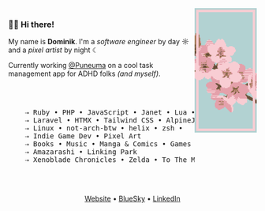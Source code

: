 <img src="https://raw.githubusercontent.com/dotninth/dotninth/master/assets/sakura.png" width="25%" align="right" alt="Pixel Art sakura" />

### 👋🏻 Hi there!
My name is **Dominik**. I'm a *software engineer* by day ☼ and a *pixel artist* by night ☾

Currently working <a href="https://puneuma.com">@Puneuma</a> on a cool task management app for ADHD folks *(and myself)*.

<br /><br />

<pre>
    ⇢ Ruby • PHP • JavaScript • Janet • Lua • Odin
    ⇢ Laravel • HTMX • Tailwind CSS • AlpineJS • VueJS
    ⇢ Linux • not-arch-btw • helix • zsh • 
    ⇢ Indie Game Dev • Pixel Art 
    ⇢ Books • Music • Manga & Comics • Games • Sometimes Anime 
    ⇢ Amazarashi • Linking Park
    ⇢ Xenoblade Chronicles • Zelda • To The Moon • Guild Wars (1/2)
</pre>

<br /><br />

<p align="center">
  <a href="https://yard77.dev">Website</a> •
  <a href="https://bsky.app/profile/yard77.dev">BlueSky</a> •
  <a href="https://www.linkedin.com/in/lokkhart/">LinkedIn</a>
</p>

